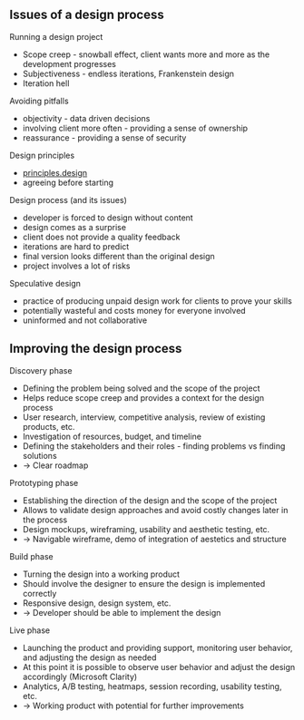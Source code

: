 ## Issues of a design process

Running a design project

- Scope creep - snowball effect, client wants more and more as the development progresses
- Subjectiveness - endless iterations, Frankenstein design
- Iteration hell

Avoiding pitfalls

- objectivity - data driven decisions
- involving client more often - providing a sense of ownership
- reassurance - providing a sense of security

Design principles

- [principles.design](https://principles.design/)
- agreeing before starting

Design process (and its issues)

- developer is forced to design without content
- design comes as a surprise
- client does not provide a quality feedback
- iterations are hard to predict
- final version looks different than the original design
- project involves a lot of risks

Speculative design

- practice of producing unpaid design work for clients to prove your skills
- potentially wasteful and costs money for everyone involved
- uninformed and not collaborative

## Improving the design process

Discovery phase

- Defining the problem being solved and the scope of the project
- Helps reduce scope creep and provides a context for the design process
- User research, interview, competitive analysis, review of existing products, etc.
- Investigation of resources, budget, and timeline
- Defining the stakeholders and their roles - finding problems vs finding solutions
- → Clear roadmap

Prototyping phase

- Establishing the direction of the design and the scope of the project
- Allows to validate design approaches and avoid costly changes later in the process
- Design mockups, wireframing, usability and aesthetic testing, etc.
- → Navigable wireframe, demo of integration of aestetics and structure

Build phase

- Turning the design into a working product
- Should involve the designer to ensure the design is implemented correctly
- Responsive design, design system, etc.
- → Developer should be able to implement the design

Live phase

- Launching the product and providing support, monitoring user behavior, and adjusting the design as needed
- At this point it is possible to observe user behavior and adjust the design accordingly (Microsoft Clarity)
- Analytics, A/B testing, heatmaps, session recording, usability testing, etc.
- → Working product with potential for further improvements
